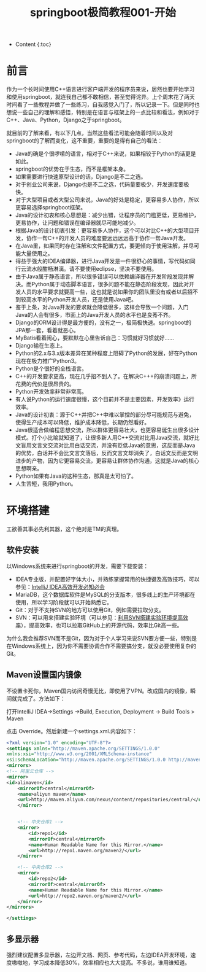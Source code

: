 ﻿---
layout:		post
category:	"springboot"
title:		"springboot极简教程001-开始"
tags:		[]
---
- Content
{:toc}

# 前言
作为一个长时间使用C++语言进行客户端开发的程序员来说，居然也要开始学习和使用springboot，就连我自己都不敢相信，甚至觉得诧异。上个周末花了两天时间看了一些教程并做了一些练习，自我感觉入门了，所以记录一下。但是同时也想说一些自己的理解和感悟，特别是在语言与框架上的一点比较和看法，例如对于C++、Java、Python，Django之于springboot。

就目前的了解来看，有以下几点，当然这些看法可能会随着时间以及对springboot的了解而变化，这不重要，重要的是得有自己的看法：
- Java的确是个很啰嗦的语言，相对于C++来说，如果相较于Python的话更是如此。
- springboot的优势在于生态，而不是框架本身。
- 如果需要进行快速原型设计的话，Django是不二之选。
- 对于创业公司来说，Django也是不二之选，代码量要极少，开发速度要极快。
- 对于大型项目或者大型公司来说，Java的好处是稳定，更容易多人协作，所以更容易选择springboot框架。
- Java的设计初衷和核心思想是：减少出错，让程序员的门槛更低，更易维护，更易协作，让问题和错误在编译器就尽可能地减少。
- 根据Java的设计初衷引发：更容易多人协作，这个可以对比C++的大型项目开发，协作一帮C++的开发人员的难度要远远远远高于协作一帮Java开发。
- 在Java里，如果同时存在注解和文件配置方式，要更倾向于使用注解，并尽可能大量使用之。
- 得益于强大的IDEA编译器，进行Java开发是一件很舒心的事情，写代码如同行云流水般酣畅淋漓。请不要使用eclipse，坚决不要使用。
- 由于Java属于静态语言，所以很多错误可以依赖编译器在开发阶段发现并解决。而Python属于动态脚本语言，很多问题不能在静态阶段发现，因此对开发人员的水平要求就要高一些，这也就是说如果你的团队里没有或者以后招不到较高水平的Python开发人员，还是使用Java吧。
- 鉴于上条，对Java开发的要求就会降低很多，这样会导致一个问题，入门Java的人会有很多，市面上的Java开发人员的水平也是良莠不齐。
- Django的ORM设计得是最方便的，没有之一，极简极快速。springboot的JPA那一套，看着就恶心。
- MyBatis看着闹心，要默默在心里告诉自己：习惯就好习惯就好……
- Django输在生态上。
- Python的2.x与3.x版本差异在某种程度上阻碍了Python的发展，好在Python现在在极力推广Python3。
- Python是个很好的全栈语言。
- C++的开发要求更高，现在几乎招不到人了。在解决C+++的崩溃问题上，所花费的代价是很昂贵的。
- Python开发效率非常非常高。
- 有人说Python的运行速度很慢，这个目前并不是主要因素，开发效率》运行效率。
- Java的设计初衷：源于C++并把C++中难以掌控的部分尽可能规范与避免，使得生产成本可以降低，维护成本降低，长期仍然看好。
- Java很适合做编程思想交流，所以群体更容易壮大，也更容易诞生出很多设计模式。打个小比喻就知道了，让很多新人用C++交流对比用Java交流，就好比文盲用文言文交流对比用白话交流，并没有贬低Java的意思，这反而是Java的优势，白话并不会比文言文落后，反而文言文却消失了，白话文反而是文明进步的产物，因为它更容易交流，更容易让群体协作沟通，这就是Java的核心思想啊亲。
- Python如果有Java的这种生态，那真是太可怕了。
- 人生苦短，我用Python。

# 环境搭建
工欲善其事必先利其器，这个绝对是TM的真理。

## 软件安装
以Windows系统来进行springboot的开发，需要下载安装：
- IDEA专业版，并配置好字体大小，并熟练掌握常用的快捷键及高效技巧，可以参见：[IntelliJ IDEA高效开发必知必会](https://www.zhupite.com/program/idea-settings.html)
- MariaDB，这个数据库软件是MySQL的分支版本，很多线上的生产环境都在使用，所以学习阶段就可以开始熟悉它。
- Git：对于不支持SVN的地方可以使用Git，例如需要拉取分支。
- SVN：可以用来搭建实验环境（可以参见：[利用SVN搭建实验环境提高效率](https://www.zhupite.com/other/svn-is-good.html)），提高效率，也可以拉取GitHub上的开源代码，效率比Git高一些。

为什么我会推荐SVN而不是Git，因为对于个人学习来说SVN要方便一些，特别是在Windows系统上，因为你不需要协调合作不需要搞分支，就没必要使用复杂的Git。

## Maven设置国内镜像
不设置卡死你，Maven国内访问奇慢无比，即使用了VPN。改成国内的镜像，瞬间就完成了。方法如下：

打开IntelliJ IDEA->Settings ->Build, Execution, Deployment -> Build Tools > Maven

点击 Override。然后新建一个settings.xml.内容如下：
```xml
<?xml version="1.0" encoding="UTF-8"?>
<settings xmlns="http://maven.apache.org/SETTINGS/1.0.0"
xmlns:xsi="http://www.w3.org/2001/XMLSchema-instance"
xsi:schemaLocation="http://maven.apache.org/SETTINGS/1.0.0 http://maven.apache.org/xsd/settings-1.0.0.xsd">
<mirrors>
<!-- 阿里云仓库 -->
<mirror>
<id>alimaven</id>
    <mirrorOf>central</mirrorOf>
    <name>aliyun maven</name>
    <url>http://maven.aliyun.com/nexus/content/repositories/central/</url>
    </mirror>


    <!-- 中央仓库1 -->
    <mirror>
        <id>repo1</id>
        <mirrorOf>central</mirrorOf>
        <name>Human Readable Name for this Mirror.</name>
        <url>http://repo1.maven.org/maven2/</url>
    </mirror>

    <!-- 中央仓库2 -->
    <mirror>
        <id>repo2</id>
        <mirrorOf>central</mirrorOf>
        <name>Human Readable Name for this Mirror.</name>
        <url>http://repo2.maven.org/maven2/</url>
    </mirror>
</mirrors>

</settings>
```

## 多显示器
强烈建议配置多显示器，左边开文档、网页、参考代码，左边IDEA开发环境，速度嗷嗷地，学习成本降低30%，效率相应也大大提高。不多说，谁用谁知道。